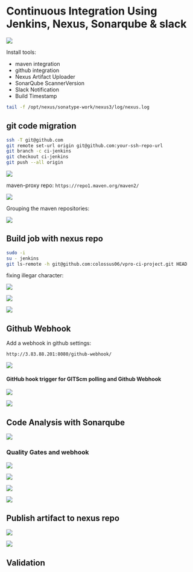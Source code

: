 # Continuous Integration Using Jenkins, Nexus, Sonarqube & slack


![](20230617012759.png)

Install tools:

* maven integration
* github integration
* Nexus Artifact Uploader
* SonarQube ScannerVersion
* Slack Notification
* Build Timestamp


```sh
tail -f /opt/nexus/sonatype-work/nexus3/log/nexus.log
```

## git code migration

```sh
ssh -T git@github.com
git remote set-url origin git@github.com:your-ssh-repo-url
git branch -c ci-jenkins
git checkout ci-jenkins
git push --all origin
```


![](20230616121546.png)

maven-proxy repo: `https://repo1.maven.org/maven2/`

![](20230616170728.png)


Grouping the maven repositories:

![](20230616171210.png)

## Build job with nexus repo

```sh
sudo -i
su - jenkins
git ls-remote -h git@github.com:colossus06/vpro-ci-project.git HEAD
```

fixing illegar character:

![](20230616183149.png)


![](20230616183217.png)


![](20230616183536.png)

## Github Webhook

Add a webhook in github settings:

`http://3.83.88.201:8080/github-webhook/`


![](20230616183925.png)

#### GitHub hook trigger for GITScm polling and Github Webhook

![](20230616184023.png)

![](20230616191222.png)




##  Code Analysis with Sonarqube

![](20230616235235.png)

### Quality Gates and webhook

![](20230616235517.png)


![](20230617000008.png)

![](20230617000059.png)

![](20230617000207.png)

## Publish artifact to nexus repo

![](20230617002308.png)

![](20230617002359.png)


## Validation

